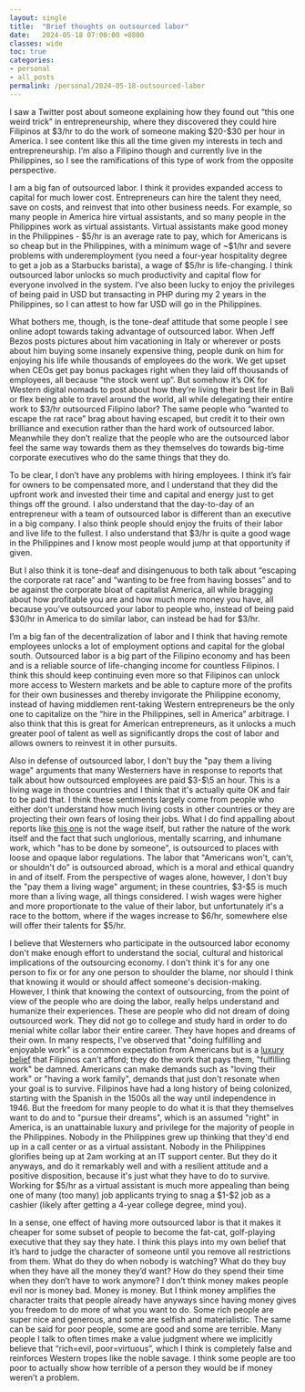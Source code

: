 ```yaml
---
layout: single
title:  "Brief thoughts on outsourced labor"
date:   2024-05-18 07:00:00 +0800
classes: wide
toc: true
categories:
- personal
- all_posts
permalink: /personal/2024-05-18-outsourced-labor
---
```

I saw a Twitter post about someone explaining how they found out “this one weird trick” in entrepreneurship, where they discovered they could hire Filipinos at $3/hr to do the work of someone making \$20-\$30 per hour in America. I see content like this all the time given my interests in tech and entrepreneurship. I’m also a Filipino though and currently live in the Philippines, so I see the ramifications of this type of work from the opposite perspective.

I am a big fan of outsourced labor. I think it provides expanded access to capital for much lower cost. Entrepreneurs can hire the talent they need, save on costs, and reinvest that into other business needs. For example, so many people in America hire virtual assistants, and so many people in the Philippines work as virtual assistants. Virtual assistants make good money in the Philippines - \$5/hr is an average rate to pay, which for Americans is so cheap but in the Philippines, with a minimum wage of ~\$1/hr and severe problems with underemployment (you need a four-year hospitality degree to get a job as a Starbucks barista), a wage of \$5/hr is life-changing. I think outsourced labor unlocks so much productivity and capital flow for everyone involved in the system. I’ve also been lucky to enjoy the privileges of being paid in USD but transacting in PHP during my 2 years in the Philippines, so I can attest to how far USD will go in the Philippines.

What bothers me, though, is the tone-deaf attitude that some people I see online adopt towards taking advantage of outsourced labor. When Jeff Bezos posts pictures about him vacationing in Italy or wherever or posts about him buying some insanely expensive thing, people dunk on him for enjoying his life while thousands of employees do the work. We get upset when CEOs get pay bonus packages right when they laid off thousands of employees, all because “the stock went up”. But somehow it’s OK for Western digital nomads to post about how they’re living their best life in Bali or flex being able to travel around the world, all while delegating their entire work to \$3/hr outsourced Filipino labor? The same people who “wanted to escape the rat race” brag about having escaped, but credit it to their own brilliance and execution rather than the hard work of outsourced labor. Meanwhile they don’t realize that the people who are the outsourced labor feel the same way towards them as they themselves do towards big-time corporate executives who do the same things that they do.

To be clear, I don’t have any problems with hiring employees. I think it’s fair for owners to be compensated more, and I understand that they did the upfront work and invested their time and capital and energy just to get things off the ground. I also understand that the day-to-day of an entrepreneur with a team of outsourced labor is different than an executive in a big company. I also think people should enjoy the fruits of their labor and live life to the fullest. I also understand that \$3/hr is quite a good wage in the Philippines and I know most people would jump at that opportunity if given.

But I also think it is tone-deaf and disingenuous to both talk about “escaping the corporate rat race” and “wanting to be free from having bosses” and to be against the corporate bloat of capitalist America, all while bragging about how profitable you are and how much more money you have, all because you’ve outsourced your labor to people who, instead of being paid \$30/hr in America to do similar labor, can instead be had for \$3/hr.

I’m a big fan of the decentralization of labor and I think that having remote employees unlocks a lot of employment options and capital for the global south. Outsourced labor is a big part of the Filipino economy and has been and is a reliable source of life-changing income for countless Filipinos. I think this should keep continuing even more so that Filipinos can unlock more access to Western markets and be able to capture more of the profits for their own businesses and thereby invigorate the Philippine economy, instead of having middlemen rent-taking Western  entrepreneurs be the only one to capitalize on the “hire in the Philippines, sell in America” arbitrage. I also think that this is great for American entrepreneurs, as it unlocks a much greater pool of talent as well as significantly drops the cost of labor and allows owners to reinvest it in other pursuits.

Also in defense of outsourced labor, I don't buy the "pay them a living wage" arguments that many Westerners have in response to reports that talk about how outsourced employees are paid \$3-$\5 an hour. This is a living wage in those countries and I think that it's actually quite OK and fair to be paid that. I think these sentiments largely come from people who either don't understand how much living costs in other countries or they are projecting their own fears of losing their jobs. What I do find appalling about reports like [this one](https://time.com/6247678/openai-chatgpt-kenya-workers/) is not the wage itself, but rather the nature of the work itself and the fact that such unglorious, mentally scarring, and inhumane work, which "has to be done by someone", is outsourced to places with loose and opaque labor regulations. The labor that "Americans won't, can't, or shouldn't do" is outsourced abroad, which is a moral and ethical quandry in and of itself. From the perspective of wages alone, however, I don't buy the "pay them a living wage" argument; in these countries, \$3-\$5 is much more than a living wage, all things considered. I wish wages were higher and more proportionate to the value of their labor, but unfortunately it's a race to the bottom, where if the wages increase to \$6/hr, somewhere else will offer their talents for \$5/hr.

I believe that Westerners who participate in the outsourced labor economy don't make enough effort to understand the social, cultural and historical implications of the outsourcing economy. I don't think it's for any one person to fix or for any one person to shoulder the blame, nor should I think that knowing it would or should affect someone's decision-making. However, I think that knowing the context of outsourcing, from the point of view of the people who are doing the labor, really helps understand and humanize their experiences. These are people who did not dream of doing outsourced work. They did not go to college and study hard in order to do menial white collar labor their entire career. They have hopes and dreams of their own. In many respects, I've observed that "doing fulfilling and enjoyable work" is a common expectation from Americans but is a [luxury belief](https://en.wikipedia.org/wiki/Luxury_belief) that Filipinos can't afford; they do the work that pays them, "fulfilling work" be damned. Americans can make demands such as "loving their work" or "having a work family", demands that just don't resonate when your goal is to survive. Filipinos have had a long history of being colonized, starting with the Spanish in the 1500s all the way until independence in 1946. But the freedom for many people to do what it is that they themselves want to do and to "pursue their dreams", which is an assumed "right" in America, is an unattainable luxury and privilege for the majority of people in the Philippines. Nobody in the Philippines grew up thinking that they'd end up in a call center or as a virtual assistant. Nobody in the Philippines glorifies being up at 2am working at an IT support center. But they do it anyways, and do it remarkably well and with a resilient attitude and a positive disposition, because it's just what they have to do to survive. Working for \$5/hr as a virtual assistant is much more appealing than being one of many (too many) job applicants trying to snag a \$1-\$2 job as a cashier (likely after getting a 4-year college degree, mind you).

In a sense, one effect of having more outsourced labor is that it makes it cheaper for some subset of people to become the fat-cat, golf-playing executive that they say they hate. I think this plays into my own belief that it’s hard to judge the character of someone until you remove all restrictions from them. What do they do when nobody is watching? What do they buy when they have all the money they’d want? How do they spend their time when they don’t have to work anymore? I don’t think money makes people evil nor is money bad. Money is money. But I think money amplifies the character traits that people already have anyways since having money gives you freedom to do more of what you want to do. Some rich people are super nice and generous, and some are selfish and materialistic. The same can be said for poor people, some are good and some are terrible. Many people I talk to often times make a value judgment where we implicitly believe that “rich=evil, poor=virtuous”, which I think is completely false and reinforces Western tropes like the noble savage. I think some people are too poor to actually show how terrible of a person they would be if money weren’t a problem.
